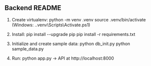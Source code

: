 Backend README
--------------
1. Create virtualenv:
   python -m venv .venv
   source .venv/bin/activate   (Windows: .\.venv\Scripts\Activate.ps1)

2. Install:
   pip install --upgrade pip
   pip install -r requirements.txt

3. Initialize and create sample data:
   python db_init.py
   python sample_data.py

4. Run:
   python app.py
   -> API at http://localhost:8000
